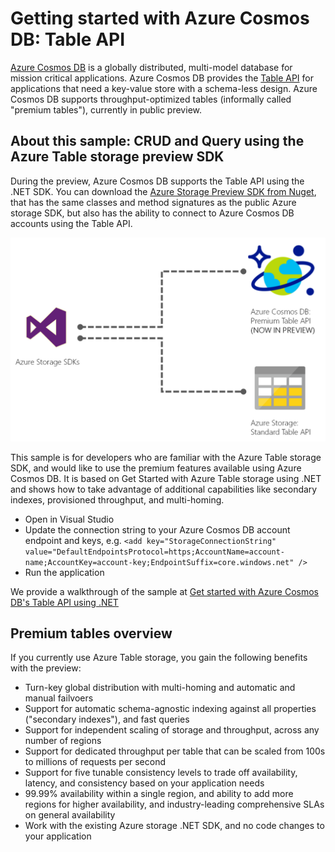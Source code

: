 # Getting started with Azure Cosmos DB: Table API
[Azure Cosmos DB](http://cosmosdb.com) is a globally distributed, multi-model database for mission critical applications. Azure Cosmos DB provides the [Table API](https://docs.microsoft.com/azure/cosmosdb/table-introduction.md) for applications that need a key-value store with a schema-less design. Azure Cosmos DB supports throughput-optimized tables (informally called "premium tables"), currently in public preview.

## About this sample: CRUD and Query using the Azure Table storage preview SDK

During the preview, Azure Cosmos DB supports the Table API using the .NET SDK. You can download the [Azure Storage Preview SDK from Nuget](https://www.nuget.org/packages/WindowsAzure.Storage/8.2.0-preview), that has the same classes and method signatures as the public Azure storage SDK, but also has the ability to connect to Azure Cosmos DB accounts using the Table API.

![Premium Table with Azure Cosmos DB](premium-tables.png) 

This sample is for developers who are familiar with the Azure Table storage SDK, and would like to use the premium features available using Azure Cosmos DB. It is based on Get Started with Azure Table storage using .NET and shows how to take advantage of additional capabilities like secondary indexes, provisioned throughput, and multi-homing. 

* Open in Visual Studio
* Update the connection string to your Azure Cosmos DB account endpoint and keys, e.g. `<add key="StorageConnectionString" value="DefaultEndpointsProtocol=https;AccountName=account-name;AccountKey=account-key;EndpointSuffix=core.windows.net" />`
* Run the application

We provide a walkthrough of the sample at [Get started with Azure Cosmos DB's Table API using .NET](https://docs.microsoft.com/azure/cosmosdb/create-table-dotnet.md)

## Premium tables overview
If you currently use Azure Table storage, you gain the following benefits with the preview:

* Turn-key global distribution with multi-homing and automatic and manual failvoers
* Support for automatic schema-agnostic indexing against all properties ("secondary indexes"), and fast queries
* Support for independent scaling of storage and throughput, across any number of regions
* Support for dedicated throughput per table that can be scaled from 100s to millions of requests per second
* Support for five tunable consistency levels to trade off availability, latency, and consistency based on your application needs
* 99.99% availability within a single region, and ability to add more regions for higher availability, and industry-leading comprehensive SLAs on general availability
* Work with the existing Azure storage .NET SDK, and no code changes to your application

